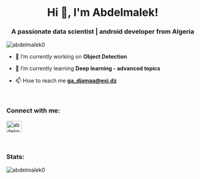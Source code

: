 <h1 align="center">Hi 👋, I'm Abdelmalek!</h1>
<h3 align="center">A passionate data scientist | android developer from Algeria</h3>

<p align="left"> <img src="https://komarev.com/ghpvc/?username=abdelmalek0&label=Profile%20views&color=0e75b6&style=flat" alt="abdelmalek0" /> </p>

- 🔭 I’m currently working on **Object Detection**

- 🌱 I’m currently learning **Deep learning - advanced topics**

- 📫 How to reach me **ga_djamaa@esi.dz**
<br>
<h3 align="left">Connect with me:</h3>
<p align="left">
<a href="https://twitter.com/abdelma64122610" target="blank"><img align="center" src="https://cdn.jsdelivr.net/npm/simple-icons@3.0.1/icons/twitter.svg" alt="abdelma64122610" height="30" width="40" /></a>
</p>
<br>
<h3 align="left">Stats:</h3>
<p><img align="left" src="https://github-readme-stats.vercel.app/api/top-langs?username=abdelmalek0&show_icons=true&locale=en&layout=compact" alt="abdelmalek0" /></p>
<br>
<!--
<h3 align="left">Support:</h3>
<p><a href="https://www.buymeacoffee.com/abdelmalek0"> <img align="left" src="https://cdn.buymeacoffee.com/buttons/v2/default-yellow.png" height="40" width="150" alt="abdelmalek0" /></a></p><br><br>
-->
